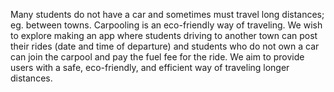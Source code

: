 
Many students do not have a car and sometimes must travel long distances; eg. between towns. 
Carpooling is an eco-friendly way of traveling. We wish to explore making an app where students driving to another town can post their rides (date and time of departure) and students who do not own a car can join the carpool and pay the fuel fee for the ride. 
We aim to provide users with a safe, eco-friendly, and efficient way of traveling longer distances.
